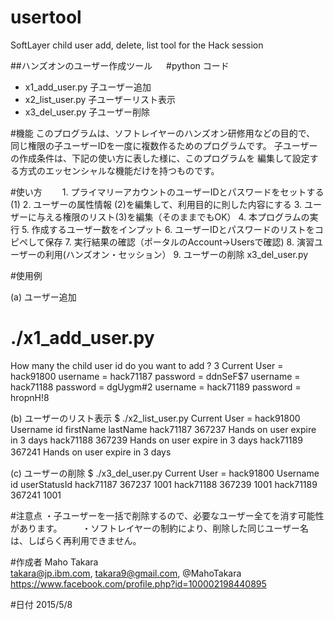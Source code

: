 # usertool
SoftLayer child user add, delete, list tool for the Hack session

##ハンズオンのユーザー作成ツール
　
#python コード
  - x1_add_user.py   子ユーザー追加
  - x2_list_user.py  子ユーザーリスト表示  
  - x3_del_user.py   子ユーザー削除


  
#機能
    このプログラムは、ソフトレイヤーのハンズオン研修用などの目的で、
    同じ権限の子ユーザーIDを一度に複数作るためのプログラムです。
    子ユーザーの作成条件は、下記の使い方に表した様に、このプログラムを
    編集して設定する方式のエッセンシャルな機能だけを持つものです。

#使い方
　　1. プライマリーアカウントのユーザーIDとパスワードをセットする(1)
    2. ユーザーの属性情報 (2)を編集して、利用目的に則した内容にする
    3. ユーザーに与える権限のリスト(3)を編集（そのままでもOK）
    4. 本プログラムの実行
    5. 作成するユーザー数をインプット
    6. ユーザーIDとパスワードのリストをコピペして保存
    7. 実行結果の確認（ポータルのAccount->Usersで確認)
    8. 演習ユーザーの利用(ハンズオン・セッション）
    9. ユーザーの削除 x3_del_user.py

#使用例

(a) ユーザー追加
# ./x1_add_user.py
How many the child user id do you want to add ? 3
Current User = hack91800
username = hack71187  password = ddnSeF$7
username = hack71188  password = dgUygm#2
username = hack71189  password = hropnH!8

(b) ユーザーのリスト表示
$ ./x2_list_user.py
Current User = hack91800
Username               id        firstName                 lastName
hack71187              367237    Hands on user             expire in 3 days
hack71188              367239    Hands on user             expire in 3 days
hack71189              367241    Hands on user             expire in 3 days　

(c) ユーザーの削除
$ ./x3_del_user.py
Current User = hack91800
Username               id        userStatusId
hack71187              367237    1001
hack71188              367239    1001
hack71189              367241    1001


#注意点
    ・子ユーザーを一括で削除するので、必要なユーザー全てを消す可能性があります。
　　・ソフトレイヤーの制約により、削除した同じユーザー名は、しばらく再利用できません。


#作成者  Maho Takara   
	  takara@jp.ibm.com, takara9@gmail.com, @MahoTakara
	  https://www.facebook.com/profile.php?id=100002198440895

#日付
	2015/5/8   
